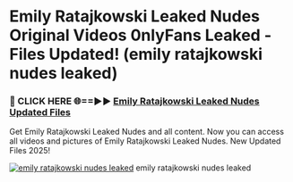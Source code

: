# Emily Ratajkowski Leaked Nudes Original Videos 0nlyFans Leaked - Files Updated! (emily ratajkowski nudes leaked)

<h3>🔴 CLICK HERE 🌐==►► <a href="https://tinyurl.com/2p9ay9w9" rel="nofollow">Emily Ratajkowski Leaked Nudes Updated Files</a></h3>

Get Emily Ratajkowski Leaked Nudes and all content. Now you can access all videos and pictures of Emily Ratajkowski Leaked Nudes. New Updated Files 2025!

[![emily ratajkowski nudes leaked](https://i.imgur.com/KQgVmj3.gif)](https://tinyurl.com/2p9ay9w9)
emily ratajkowski nudes leaked